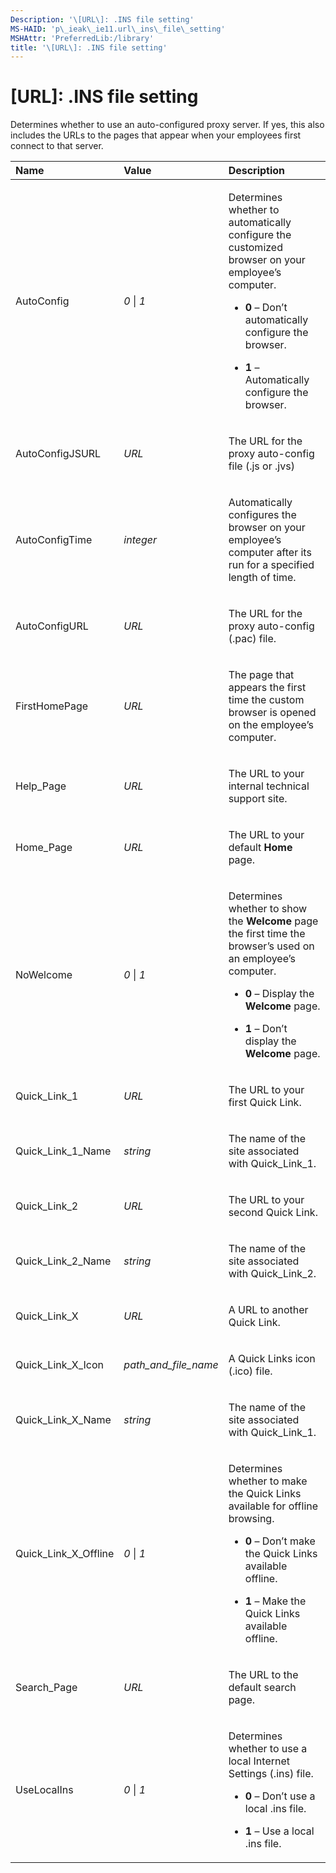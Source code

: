 ```yaml
---
Description: '\[URL\]: .INS file setting'
MS-HAID: 'p\_ieak\_ie11.url\_ins\_file\_setting'
MSHAttr: 'PreferredLib:/library'
title: '\[URL\]: .INS file setting'
---
```


# \[URL\]: .INS file setting


Determines whether to use an auto-configured proxy server. If yes, this also includes the URLs to the pages that appear when your employees first connect to that server.

<table>
<colgroup>
<col width="33%" />
<col width="33%" />
<col width="33%" />
</colgroup>
<thead>
<tr class="header">
<th align="left">Name</th>
<th align="left">Value</th>
<th align="left">Description</th>
</tr>
</thead>
<tbody>
<tr class="odd">
<td align="left"><p>AutoConfig</p></td>
<td align="left"><p><em>0</em> | <em>1</em></p></td>
<td align="left"><p>Determines whether to automatically configure the customized browser on your employee’s computer.</p>
<ul>
<li><p><strong>0</strong> – Don’t automatically configure the browser.</p></li>
<li><p><strong>1</strong> – Automatically configure the browser.</p></li>
</ul></td>
</tr>
<tr class="even">
<td align="left"><p>AutoConfigJSURL</p></td>
<td align="left"><p><em>URL</em></p></td>
<td align="left"><p>The URL for the proxy auto-config file (.js or .jvs)</p></td>
</tr>
<tr class="odd">
<td align="left"><p>AutoConfigTime</p></td>
<td align="left"><p><em>integer</em></p></td>
<td align="left"><p>Automatically configures the browser on your employee’s computer after its run for a specified length of time.</p></td>
</tr>
<tr class="even">
<td align="left"><p>AutoConfigURL</p></td>
<td align="left"><p><em>URL</em></p></td>
<td align="left"><p>The URL for the proxy auto-config (.pac) file.</p></td>
</tr>
<tr class="odd">
<td align="left"><p>FirstHomePage</p></td>
<td align="left"><p><em>URL</em></p></td>
<td align="left"><p>The page that appears the first time the custom browser is opened on the employee’s computer.</p></td>
</tr>
<tr class="even">
<td align="left"><p>Help_Page</p></td>
<td align="left"><p><em>URL</em></p></td>
<td align="left"><p>The URL to your internal technical support site.</p></td>
</tr>
<tr class="odd">
<td align="left"><p>Home_Page</p></td>
<td align="left"><p><em>URL</em></p></td>
<td align="left"><p>The URL to your default <strong>Home</strong> page.</p></td>
</tr>
<tr class="even">
<td align="left"><p>NoWelcome</p></td>
<td align="left"><p><em>0</em> | <em>1</em></p></td>
<td align="left"><p>Determines whether to show the <strong>Welcome</strong> page the first time the browser’s used on an employee’s computer.</p>
<ul>
<li><p><strong>0</strong> – Display the <strong>Welcome</strong> page.</p></li>
<li><p><strong>1</strong> – Don’t display the <strong>Welcome</strong> page.</p></li>
</ul></td>
</tr>
<tr class="odd">
<td align="left"><p>Quick_Link_1</p></td>
<td align="left"><p><em>URL</em></p></td>
<td align="left"><p>The URL to your first Quick Link.</p></td>
</tr>
<tr class="even">
<td align="left"><p>Quick_Link_1_Name</p></td>
<td align="left"><p><em>string</em></p></td>
<td align="left"><p>The name of the site associated with Quick_Link_1.</p></td>
</tr>
<tr class="odd">
<td align="left"><p>Quick_Link_2</p></td>
<td align="left"><p><em>URL</em></p></td>
<td align="left"><p>The URL to your second Quick Link.</p></td>
</tr>
<tr class="even">
<td align="left"><p>Quick_Link_2_Name</p></td>
<td align="left"><p><em>string</em></p></td>
<td align="left"><p>The name of the site associated with Quick_Link_2.</p></td>
</tr>
<tr class="odd">
<td align="left"><p>Quick_Link_X</p></td>
<td align="left"><p><em>URL</em></p></td>
<td align="left"><p>A URL to another Quick Link.</p></td>
</tr>
<tr class="even">
<td align="left"><p>Quick_Link_X_Icon</p></td>
<td align="left"><p><em>path_and_file_name</em></p></td>
<td align="left"><p>A Quick Links icon (.ico) file.</p></td>
</tr>
<tr class="odd">
<td align="left"><p>Quick_Link_X_Name</p></td>
<td align="left"><p><em>string</em></p></td>
<td align="left"><p>The name of the site associated with Quick_Link_1.</p></td>
</tr>
<tr class="even">
<td align="left"><p>Quick_Link_X_Offline</p></td>
<td align="left"><p><em>0</em> | <em>1</em></p></td>
<td align="left"><p>Determines whether to make the Quick Links available for offline browsing.</p>
<ul>
<li><p><strong>0</strong> – Don’t make the Quick Links available offline.</p></li>
<li><p><strong>1</strong> – Make the Quick Links available offline.</p></li>
</ul></td>
</tr>
<tr class="odd">
<td align="left"><p>Search_Page</p></td>
<td align="left"><p><em>URL</em></p></td>
<td align="left"><p>The URL to the default search page.</p></td>
</tr>
<tr class="even">
<td align="left"><p>UseLocalIns</p></td>
<td align="left"><p><em>0</em> | <em>1</em></p></td>
<td align="left"><p>Determines whether to use a local Internet Settings (.ins) file.</p>
<ul>
<li><p><strong>0</strong> – Don’t use a local .ins file.</p></li>
<li><p><strong>1</strong> – Use a local .ins file.</p></li>
</ul></td>
</tr>
</tbody>
</table>

 

 

 




